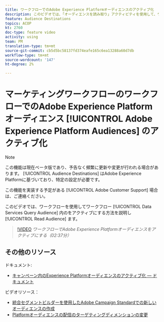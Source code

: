 ```yaml
---
title: ワークフローでのAdobe Experience Platformオーディエンスのアクティブ化
description: このビデオでは、「オーディエンスを読み取り」アクティビティを使用して、ワークフロー内のData Servicesクエリオーディエンスをアクティブにする方法を説明します。
feature: Audience Destinations
topics: ACOP
kt: 2760
doc-type: feature video
activity: using
team: PM
translation-type: tm+mt
source-git-commit: cb5d5bc58137fd374eafe165c6ea13288a60d7db
workflow-type: tm+mt
source-wordcount: '147'
ht-degree: 2%

---
```



# マーケティングワークフローのワークフローでのAdobe Experience Platformオーディエンス [!UICONTROL Adobe Experience Platform Audiences] のアクティブ化

>[!NOTE]
>
>この機能は現在ベータ版であり、予告なく頻繁に更新や変更が行われる場合があります。 [!UICONTROL Audience Destinations] はAdobe Experience Platformに基づいており、特定の設定が必要です。
>
>この機能を実装する予定がある [!UICONTROL Adobe Customer Support] 場合は、ご連絡ください。

このビデオでは、ワークフローを使用してワークフロー [!UICONTROL Data Services Query Audience] 内のをアクティブにする方法を説明し [!UICONTROL Read Audience] ます。

>[!VIDEO](https://video.tv.adobe.com/v/27647?quality=12)
*ワークフローでAdobe Experience Platformオーディエンスをアクティブにする（02:37分）*

## その他のリソース

ドキュメント:

* [キャンペーン内のExperience Platformオーディエンスのアクティブ化 — ドキュメント](https://docs.adobe.com/content/help/en/campaign-standard/using/profiles-and-audiences/working-with-adobe-experience-platform/aep-about-audience-destinations-service.html)

ビデオリソース：

* [統合セグメントビルダーを使用したAdobe Campaign Standardでの新しいオーディエンスの作成](/help/profiles-and-audiences/audience-destinations/creating-audiences-using-segment-builder.md)
* [Platformオーディエンスの配信のターゲティングディメンションの変更](/help/profiles-and-audiences/audience-destinations/changing-targeting-dimension.md)

